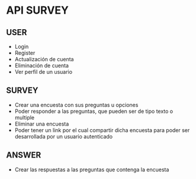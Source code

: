 # API SURVEY

## USER

- Login 
- Register
- Actualización de cuenta
- Eliminación de cuenta
- Ver perfil de un usuario

## SURVEY

- Crear una encuesta con sus preguntas u opciones
- Poder responder a las preguntas, que pueden ser de tipo texto o multiple
- Eliminar una encuesta
- Poder tener un link por el cual compartir dicha encuesta para poder ser desarrollada por un usuario autenticado

## ANSWER

- Crear las respuestas a las preguntas que contenga la encuesta

